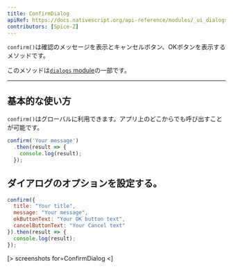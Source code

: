 ```yaml
---
title: ConfirmDialog
apiRef: https://docs.nativescript.org/api-reference/modules/_ui_dialogs_#confirm
contributors: [Spice-Z]
---
```


`confirm()`は確認のメッセージを表示とキャンセルボタン、OKボタンを表示するメソッドです。

このメソッドは[`dialogs` module](https://docs.nativescript.org/api-reference/modules/_ui_dialogs_)の一部です。

---

## 基本的な使い方

`confirm()`はグローバルに利用できます。アプリ上のどこからでも呼び出すことが可能です。

```javascript
confirm('Your message')
  .then(result => {
    console.log(result);
  });
```

## ダイアログのオプションを設定する。

```javascript
confirm({
  title: "Your title",
  message: "Your message",
  okButtonText: "Your OK button text",
  cancelButtonText: "Your Cancel text"
}).then(result => {
  console.log(result);
});
```

[> screenshots for=ConfirmDialog <]

